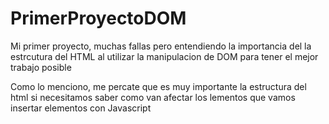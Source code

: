 # PrimerProyectoDOM
Mi primer proyecto, muchas fallas pero entendiendo la importancia del la estrcutura del HTML al utilizar la manipulacion de DOM para tener el mejor trabajo posible

Como lo menciono, me percate que es muy importante la estructura del html si necesitamos saber como van afectar los lementos que vamos insertar elementos con Javascript
